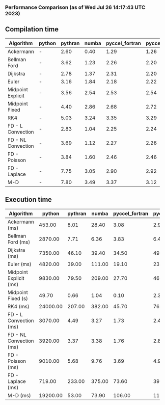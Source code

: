 ### Performance Comparison (as of Wed Jul 26 14:17:43 UTC 2023)
## Compilation time
Algorithm                 | python                    | pythran                   | numba                     | pyccel_fortran            | pyccel_c                 
------------------------- | ------------------------- | ------------------------- | ------------------------- | ------------------------- | -------------------------
Ackermann                 | -                         | 2.60                      | 0.40                      | 1.29                      | 1.26                     
Bellman Ford              | -                         | 3.62                      | 1.23                      | 2.26                      | 2.20                     
Dijkstra                  | -                         | 2.78                      | 1.37                      | 2.31                      | 2.20                     
Euler                     | -                         | 3.16                      | 1.84                      | 2.18                      | 2.22                     
Midpoint Explicit         | -                         | 3.56                      | 2.54                      | 2.53                      | 2.54                     
Midpoint Fixed            | -                         | 4.40                      | 2.86                      | 2.68                      | 2.72                     
RK4                       | -                         | 5.03                      | 3.24                      | 3.35                      | 3.29                     
FD - L Convection         | -                         | 2.83                      | 1.04                      | 2.25                      | 2.24                     
FD - NL Convection        | -                         | 3.69                      | 1.12                      | 2.27                      | 2.26                     
FD - Poisson              | -                         | 3.84                      | 1.60                      | 2.46                      | 2.46                     
FD - Laplace              | -                         | 7.75                      | 3.05                      | 2.90                      | 2.92                     
M-D                       | -                         | 7.80                      | 3.49                      | 3.37                      | 3.12                     

## Execution time
Algorithm                 | python                    | pythran                   | numba                     | pyccel_fortran            | pyccel_c                 
------------------------- | ------------------------- | ------------------------- | ------------------------- | ------------------------- | -------------------------
Ackermann (ms)            | 453.00                    | 8.01                      | 28.40                     | 3.08                      | 2.94                     
Bellman Ford (ms)         | 2870.00                   | 7.71                      | 6.36                      | 3.83                      | 6.47                     
Dijkstra (ms)             | 7350.00                   | 46.10                     | 39.40                     | 34.50                     | 49.30                    
Euler (ms)                | 4820.00                   | 39.00                     | 111.00                    | 19.10                     | 236.00                   
Midpoint Explicit (ms)    | 9830.00                   | 79.50                     | 209.00                    | 27.70                     | 468.00                   
Midpoint Fixed (s)        | 49.70                     | 0.66                      | 1.04                      | 0.10                      | 2.32                     
RK4 (ms)                  | 24000.00                  | 207.00                    | 382.00                    | 45.70                     | 766.00                   
FD - L Convection (ms)    | 3070.00                   | 4.49                      | 3.27                      | 1.73                      | 2.48                     
FD - NL Convection (ms)   | 3920.00                   | 3.37                      | 3.38                      | 1.76                      | 2.85                     
FD - Poisson (ms)         | 9010.00                   | 5.68                      | 9.76                      | 3.69                      | 4.90                     
FD - Laplace (ms)         | 719.00                    | 233.00                    | 375.00                    | 73.60                     | 391.00                   
M-D (ms)                  | 19200.00                  | 53.00                     | 73.90                     | 106.00                    | 110.00                   
